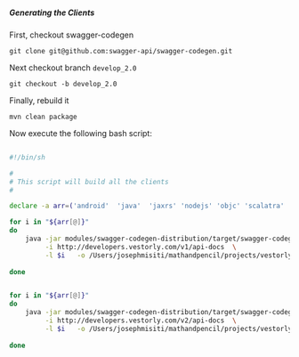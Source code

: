 ##### Generating the Clients

First, checkout swagger-codegen

    git clone git@github.com:swagger-api/swagger-codegen.git
	
Next checkout branch `develop_2.0`

    git checkout -b develop_2.0

Finally, rebuild it

    mvn clean package
	
Now execute the following bash script:

```bash

#!/bin/sh

#
# This script will build all the clients
#

declare -a arr=('android'  'java'  'jaxrs' 'nodejs' 'objc' 'scalatra' 'scala' 'dynamic-html' 'html' 'swagger' 'tizen' 'php'  'python')

for i in "${arr[@]}"
do
	java -jar modules/swagger-codegen-distribution/target/swagger-codegen-distribution-2.1.1-M1.jar  \
		 -i http://developers.vestorly.com/v1/api-docs  \
		 -l $i   -o /Users/josephmisiti/mathandpencil/projects/vestorly/clients/v1/$i
	
done


for i in "${arr[@]}"
do
	java -jar modules/swagger-codegen-distribution/target/swagger-codegen-distribution-2.1.1-M1.jar  \
		 -i http://developers.vestorly.com/v2/api-docs  \
		 -l $i   -o /Users/josephmisiti/mathandpencil/projects/vestorly/clients/v2/$i
	
done


```
